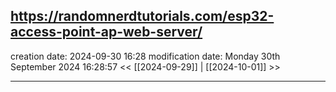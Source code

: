 https://randomnerdtutorials.com/esp32-access-point-ap-web-server/
--- 
creation date: 2024-09-30 16:28 
modification date: Monday 30th September 2024 16:28:57 
 << [[2024-09-29]] | [[2024-10-01]] >>
 ___
